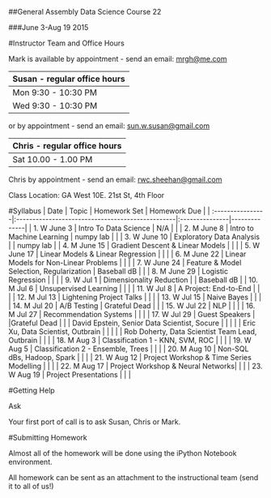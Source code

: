 ##General Assembly Data Science Course 22 

###June 3-Aug 19 2015

#Instructor Team and Office Hours

Mark is available by appointment - send an email: mrgh@me.com



|  Susan - regular office hours | 
| :------------ |
| Mon  9:30 - 10:30 PM    | 
| Wed 9:30 - 10:30 PM   |     

or by appointment - send an email: sun.w.susan@gmail.com


|  Chris - regular office hours | 
| :------------ |
| Sat  10.00 - 1.00 PM    | 

Chris by appointment - send an email: rwc.sheehan@gmail.com

Class Location: GA West 10E. 21st St, 4th Floor

#Syllabus
| Date             | Topic                                            | Homework Set   | Homework Due |
| :----------------|:-------------------------------------------------|:---------------|--------------|
| 1. W June 3    | Intro To Data Science                            | N/A            |              |
| 2. M June 8    | Intro to Machine Learning                        | numpy lab      |              |
| 3. W June 10   | Exploratory Data Analysis                        |                | numpy lab    |
| 4. M June 15   | Gradient Descent & Linear Models                 |                |              |
| 5. W June 17   | Linear Models & Linear Regression                |                |              |
| 6. M June 22   | Linear Models for Non-Linear Problems            |                |              |
| 7. W June 24   | Feature & Model Selection, Regularization        | Baseball dB    |              |
| 8. M June 29   | Logistic Regression                              |                |              |
| 9. W Jul 1     | Dimensionality Reduction                         |                | Baseball dB  |
| 10. M Jul 6    | Unsupervised Learning                            |                |              |
| 11. W Jul 8    | A Project: End-to-End                            |                |              |
| 12. M Jul 13   | Lightening Project Talks                         |                |              |
| 13. W Jul 15   | Naive Bayes                                      |                |              |
| 14. M Jul 20   | A/B Testing                                      | Grateful Dead  |              |
| 15. W Jul 22   | NLP                                              |                |              |
| 16. M Jul 27   | Recommendation Systems                           |                |              |
| 17. W Jul 29   | Guest Speakers                                   |                |Grateful Dead |
|                | David Epstein, Senior Data Scientist, Socure     |                |              |
|                | Eric Xu, Data Scientist, Outbrain                |                |              |
|                | Rob Doherty, Data Scientist Team Lead, Outbrain  |                |              |
| 18. M Aug 3    | Classification 1 - KNN, SVM, ROC                 |                |              |
| 19. W Aug 5    | Classification 2 - Ensemble, Trees               |                |              |
| 20. M Aug 10   | Non-SQL dBs, Hadoop, Spark                       |                |              |
| 21. W Aug 12   | Project Workshop & Time Series Modelling         |                |              |
| 22. M Aug 17   | Project Workshop & Neural Networks|              |                |
| 23. W Aug 19   | Project Presentations                            |                |              |

#Getting Help

Ask

Your first port of call is to ask Susan, Chris or Mark.

#Submitting Homework

Almost all of the homework will be done using the iPython Notebook environment. 

All homework can be sent as an attachment to the instructional team (send it to all of us!)
